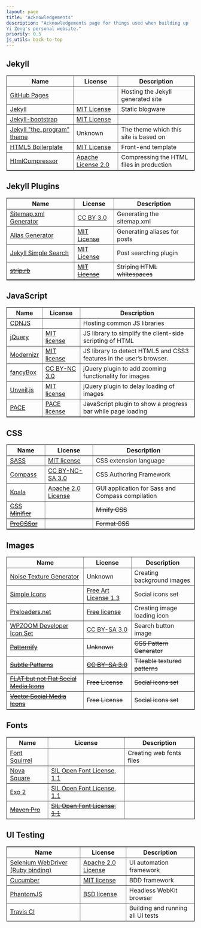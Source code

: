 ```yaml
---
layout: page
title: "Acknowledgements"
description: "Acknowledgements page for things used when building up
Yi Zeng's personal website."
priority: 0.5
js_utils: back-to-top
---
```

## <a id="jekyll"></a>Jekyll
<div class="data-table">
<table border="1">
    <tr>
        <th>Name</th>
        <th>License</th>
        <th>Description</th>
    </tr>
    <tr>
        <td><a href="http://pages.github.com/">GitHub Pages</a></td>
        <td></td>
        <td>Hosting the Jekyll generated site</td>
    </tr>
    <tr>
        <td><a href="http://jekyllrb.com/">Jekyll</a></td>
        <td><a href="https://github.com/mojombo/jekyll/blob/master/LICENSE">MIT License</a></td>
        <td>Static blogware</td>
    </tr>
    <tr>
        <td><a href="http://jekyllbootstrap.com/">Jekyll-bootstrap</a></td>
        <td><a href="http://opensource.org/licenses/MIT">MIT License</a></td>
        <td></td>
    </tr>
    <tr>
        <td><a href="https://github.com/jekyllbootstrap/theme-the-program">Jekyll "the_program" theme</a></td>
        <td>Unknown</td>
        <td>The theme which this site is based on</td>
    </tr>
    <tr>
        <td><a href="http://html5boilerplate.com/">HTML5 Boilerplate</a></td>
        <td><a href="https://github.com/h5bp/html5-boilerplate/blob/master/LICENSE.md">MIT License</a></td>
        <td>Front-end template</td>
    </tr>
    <tr>
        <td><a href="https://code.google.com/p/htmlcompressor/">HtmlCompressor</a></td>
        <td><a href="http://www.apache.org/licenses/LICENSE-2.0">Apache License 2.0</a></td>
        <td>Compressing the HTML files in production</td>
    </tr>
</table>
</div>

## <a id="jekyll-plugins"></a>Jekyll Plugins
<div class="data-table">
<table border="1">
    <tr>
        <th>Name</th>
        <th>License</th>
        <th>Description</th>
    </tr>
    <tr>
        <td><a href="https://github.com/kinnetica/jekyll-plugins">Sitemap.xml Generator</a></td>
        <td><a href="http://creativecommons.org/licenses/by/3.0/">CC BY 3.0</a></td>
        <td>Generating the sitemap.xml</td>
    </tr>
    <tr>
        <td><a href="https://github.com/tsmango/jekyll_alias_generator">Alias Generator</a></td>
        <td><a href="http://opensource.org/licenses/MIT">MIT License</a></td>
        <td>Generating aliases for posts</td>
    </tr>
    <tr>
        <td><a href="https://github.com/christian-fei/Simple-Jekyll-Search">Jekyll Simple Search</a></td>
        <td><a href="https://github.com/christian-fei/Simple-Jekyll-Search#license">MIT License</a></td>
        <td>Post searching plugin</td>
    </tr>
    <tr>
        <td><del><a href="https://github.com/aucor/jekyll-plugins">strip.rb</a></del></td>
        <td><del><a href="https://github.com/aucor/jekyll-plugins/blob/master/LICENCE">MIT License</a></del></td>
        <td><del>Striping HTML whitespaces</del></td>
    </tr>
</table>
</div>

## <a id="javascript"></a>JavaScript
<div class="data-table">
<table border="1">
    <tr>
        <th>Name</th>
        <th>License</th>
        <th>Description</th>
    </tr>
    <tr>
        <td><a href="http://cdnjs.com/">CDNJS</a></td>
        <td></td>
        <td>Hosting common JS libraries</td>
    </tr>
    <tr>
        <td><a href="http://jquery.com">jQuery</a></td>
        <td><a href="http://jquery.org/license/">MIT license</a></td>
        <td>JS library to simplify the client-side scripting of HTML</td>
    </tr>
    <tr>
        <td><a href="http://modernizr.com/">Modernizr</a></td>
        <td><a href="http://modernizr.com/license/">MIT license</a></td>
        <td>JS library to detect HTML5 and CSS3 features in the user’s browser.</td>
    </tr>
    <tr>
        <td><a href="http://fancyapps.com/fancybox/">fancyBox</a></td>
        <td><a href="http://creativecommons.org/licenses/by-nc/3.0/">CC BY-NC 3.0</a></td>
        <td>jQuery plugin to add zooming functionality for images</td>
    </tr>
    <tr>
        <td><a href="http://luis-almeida.github.io/unveil/">Unveil.js</a></td>
        <td><a href="http://opensource.org/licenses/MIT">MIT license</a></td>
        <td>jQuery plugin to delay loading of images</td>
    </tr>
    <tr>
        <td><a href="http://github.hubspot.com/pace/">PACE</a></td>
        <td><a href="https://github.com/HubSpot/pace/blob/master/LICENSE">PACE license</a></td>
        <td>JavaScript plugin to show a progress bar while page loading</td>
    </tr>
</table>
</div>

## <a id="css"></a>CSS
<div class="data-table">
<table border="1">
    <tr>
        <th>Name</th>
        <th>License</th>
        <th>Description</th>
    </tr>
    <tr>
        <td><a href="http://sass-lang.com/">SASS</a></td>
        <td><a href="https://github.com/nex3/sass/blob/stable/MIT-LICENSE">MIT license</a></td>
        <td>CSS extension language</td>
    </tr>
    <tr>
        <td><a href="http://compass-style.org/">Compass</a></td>
        <td><a href="http://compass-style.org/copyright/">CC BY-NC-SA 3.0</a></td>
        <td>CSS Authoring Framework</td>
    </tr>
    <tr>
        <td><a href="http://compass-style.org/">Koala</a></td>
        <td><a href="https://github.com/oklai/koala/blob/master/LICENSE">Apache 2.0 License</a></td>
        <td>GUI application for Sass and Compass compilation</td>
    </tr>
    <tr>
        <td><del><a href="http://cssminifier.com/">CSS Minifier</a></del></td>
        <td></td>
        <td><del>Minify CSS</del></td>
    </tr>
    <tr>
        <td><del><a href="http://procssor.com/">ProCSSor</a></del></td>
        <td></td>
        <td><del>Format CSS</del></td>
    </tr>
</table>
</div>

## <a id="images"></a>Images
<div class="data-table">
<table border="1">
    <tr>
        <th>Name</th>
        <th>License</th>
        <th>Description</th>
    </tr>
    <tr>
        <td><a href="http://www.noisetexturegenerator.com/">Noise Texture Generator</a></td>
        <td>Unknown</td>
        <td>Creating background images</td>
    </tr>
    <tr>
        <td><a href="http://simpleicons.org/">Simple Icons</a></td>
        <td><a href="https://github.com/danleech/simple-icons#licence">Free Art License 1.3</a></td>
        <td>Social icons set</td>
    </tr>
    <tr>
        <td><a href="http://preloaders.net/">Preloaders.net</a></td>
        <td><a href="http://preloaders.net/en/terms_of_use">Free license</a></td>
        <td>Creating image loading icon</td>
    </tr>
    <tr>
        <td><a href="http://www.wpzoom.com">WPZOOM Developer Icon Set</a></td>
        <td><a href="http://creativecommons.org/licenses/by-sa/3.0/">CC BY-SA 3.0</a></td>
        <td>Search button image</td>
    </tr>
    <tr>
        <td><del><a href="http://www.patternify.com/">Patternify</a></del></td>
        <td><del>Unknown</del></td>
        <td><del>CSS Pattern Generator</del></td>
    </tr>
    <tr>
        <td><del><a href="http://www.subtlepatterns.com">Subtle Patterns</a></del></td>
        <td><del><a href="http://creativecommons.org/licenses/by-sa/3.0/deed.en_US">CC BY-SA 3.0</a></del></td>
        <td><del>Tileable textured patterns</del></td>
    </tr>
    <tr>
        <td><del><a href="http://www.PEPSized.com">FLAT but not Flat Social Media Icons</a></del></td>
        <td><del>Free License</del></td>
        <td><del>Social icons set</del></td>
    </tr>
    <tr>
        <td><del><a href="http://icondock.com/free/vector-social-media-icons">Vector Social Media Icons</a></del></td>
        <td><del>Free License</del></td>
        <td><del>Social icons set</del></td>
    </tr>
</table>
</div>

## <a id="fonts"></a>Fonts
<div class="data-table">
<table border="1">
    <tr>
        <th>Name</th>
        <th>License</th>
        <th>Description</th>
    </tr>
    <tr>
        <td><a href="http://www.fontsquirrel.com/">Font Squirrel</a></td>
        <td></td>
        <td>Creating web fonts files</td>
    </tr>
    <tr>
        <td><a href="http://www.google.com/fonts/specimen/Nova+Square">Nova Square</a></td>
        <td><a href="http://scripts.sil.org/OFL">SIL Open Font License, 1.1</a></td>
        <td></td>
    </tr>
    <tr>
        <td><a href="http://www.google.com/fonts/specimen/Exo+2">Exo 2</a></td>
        <td><a href="http://scripts.sil.org/OFL">SIL Open Font License, 1.1</a></td>
        <td></td>
    </tr>
    <tr>
        <td><del><a href="http://www.google.com/fonts/specimen/Maven+Pro">Maven Pro</a></del></td>
        <td><del><a href="http://scripts.sil.org/OFL">SIL Open Font License, 1.1</a></del></td>
        <td></td>
    </tr>
</table>
</div>

## <a id="ui-testing"></a>UI Testing
<div class="data-table">
<table border="1">
    <tr>
        <th>Name</th>
        <th>License</th>
        <th>Description</th>
    </tr>
    <tr>
        <td><a href="http://rubygems.org/gems/selenium-webdriver">Selenium WebDriver (Ruby binding)</a></td>
        <td><a href="http://www.apache.org/licenses/LICENSE-2.0">Apache 2.0 License</a></td>
        <td>UI automation framework</td>
    </tr>
    <tr>
        <td><a href="http://cukes.info/">Cucumber</a></td>
        <td><a href="https://github.com/cucumber/cucumber/blob/master/LICENSE">MIT license</a></td>
        <td>BDD framework</td>
    </tr>
    <tr>
        <td><a href="http://phantomjs.org/">PhantomJS</a></td>
        <td><a href="http://opensource.org/licenses/BSD-3-Clause">BSD license</a></td>
        <td>Headless WebKit browser</td>
    </tr>
    <tr>
        <td><a href="https://travis-ci.org/">Travis CI</a></td>
        <td></td>
        <td>Building and running all UI tests</td>
    </tr>
</table>
</div>